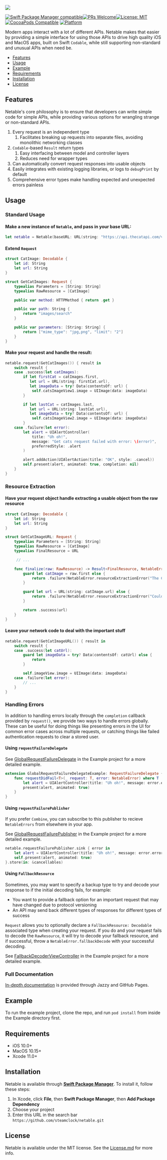 ![](header.png)

[![Swift Package Manager compatible](https://img.shields.io/badge/Swift%20Package%20Manager-compatible-brightgreen.svg)](https://github.com/apple/swift-package-manager)[![PRs Welcome](https://img.shields.io/badge/PRs-welcome-brightgreen.svg?style=flat-square)](http://makeapullrequest.com)[![License: MIT](https://img.shields.io/badge/License-MIT-yellow.svg)](https://opensource.org/licenses/MIT)[![CocoaPods Compatible](https://img.shields.io/cocoapods/v/Netable.svg)](https://img.shields.io/cocoapods/v/Netable.svg) [![Platform](https://img.shields.io/cocoapods/p/Netable.svg?style=flat)](http://cocoapods.org/pods/Netable)

Modern apps interact with a lot of different APIs. Netable makes that easier by providing a simple interface for using those APIs to drive high quality iOS and MacOS apps, built on Swift `Codable`, while still supporting non-standard and unusual APIs when need be.

- [Features](#features)
- [Usage](#usage)
- [Example](#example)
- [Requirements](#requirements)
- [Installation](#installation)
- [License](#license)

## Features

Netable's core philosophy is to ensure that developers can write simple code for simple APIs, while providing various options for wrangling strange or non-standard APIs.
1. Every request is an independent type
    1. Facilitates breaking up requests into separate files, avoiding monolithic networking classes
1. `Codable`-based `Result` return types
    1. Easy interfacing between model and controller layers
    1. Reduces need for wrapper types  
1. Can automatically convert request responses into usable objects
1. Easily integrates with existing logging libraries, or logs to `debugPrint` by default
1. Comprehensive error types make handling expected and unexpected errors painless

## Usage

### Standard Usage

#### Make a new instance of `Netable`, and pass in your base URL:
```swift
let netable = Netable(baseURL: URL(string: "https://api.thecatapi.com/v1/")!)
```

#### Extend `Request`
```swift
struct CatImage: Decodable {
    let id: String
    let url: String
}

struct GetCatImages: Request {
    typealias Parameters = [String: String]
    typealias RawResource = [CatImage]

    public var method: HTTPMethod { return .get }

    public var path: String {
        return "images/search"
    }

    public var parameters: [String: String] {
        return ["mime_type": "jpg,png", "limit": "2"]
    }
}
```

#### Make your request and handle the result:

```swift
netable.request(GetCatImages()) { result in
    switch result {
    case .success(let catImages):
        if let firstCat = catImages.first,
           let url = URL(string: firstCat.url),
           let imageData = try? Data(contentsOf: url) {
            self.catsImageView1.image = UIImage(data: imageData)
        }

        if let lastCat = catImages.last,
           let url = URL(string: lastCat.url),
           let imageData = try? Data(contentsOf: url) {
            self.catsImageView2.image = UIImage(data: imageData)
        }
    case .failure(let error):
        let alert = UIAlertController(
            title: "Uh oh!",
            message: "Get cats request failed with error: \(error)",
            preferredStyle: .alert
        )

        alert.addAction(UIAlertAction(title: "OK", style: .cancel))
        self.present(alert, animated: true, completion: nil)
    }
}
```

### Resource Extraction

#### Have your request object handle extracting a usable object from the raw resource

```swift
struct CatImage: Decodable {
    let id: String
    let url: String
}

struct GetCatImageURL: Request {
    typealias Parameters = [String: String]
    typealias RawResource = [CatImage]
    typealias FinalResource = URL

     // ...

    func finalize(raw: RawResource) -> Result<FinalResource, NetableError> {
        guard let catImage = raw.first else {
            return .failure(NetableError.resourceExtractionError("The CatImage array is empty"))
        }

        guard let url = URL(string: catImage.url) else {
            return .failure(NetableError.resourceExtractionError("Could not build URL from CatImage url string"))
        }

        return .success(url)
    }
}
```

#### Leave your network code to deal with the important stuff

```swift
netable.request(GetCatImageURL()) { result in
    switch result {
    case .success(let catUrl):
        guard let imageData = try? Data(contentsOf: catUrl) else {
            return
        }

        self.imageView.image = UIImage(data: imageData)
    case .failure(let error):
        // ...
    }
}
```

### Handling Errors

In addition to handling errors locally through the `completion` callback provided by `request()`,  we provide two ways to handle errors globally. These can be useful for doing things like presenting errors in the UI for common error cases across multiple requests, or catching things like failed authentication requests to clear a stored user.

#### Using `requestFailureDelegate`

See [GlobalRequestFailureDelegate](https://github.com/steamclock/netable/blob/master/Netable/NetableExample/View%20Controllers/GlobalRequestFailureDelegateExample.swift) in the Example project for a more detailed example.

```swift
extension GlobalRequestFailureDelegateExample: RequestFailureDelegate {
    func requestDidFail<T>(_ request: T, error: NetableError) where T : Request {
        let alert = UIAlertController(title: "Uh oh!", message: error.errorDescription, preferredStyle: .alert)
        present(alert, animated: true)
    }
}
```

#### Using `requestFailurePublisher`

If you prefer `Combine`, you can subscribe to this publisher to recieve `NetableErrors` from elsewhere in your app.

See [GlobalRequestFailurePublisher](https://github.com/steamclock/netable/blob/master/Netable/NetableExample/View%20Controllers/GlobalRequestFailurePublisherExample.swift) in the Example project for a more detailed example.

```swift
netable.requestFailurePublisher.sink { error in
    let alert = UIAlertController(title: "Uh oh!", message: error.errorDescription, preferredStyle: .alert)
    self.present(alert, animated: true)
}.store(in: &cancellables)
```

#### Using `FallbackResource`

Sometimes, you may want to specify a backup type to try and decode your response to if the initial decoding fails, for example:
- You want to provide a fallback option for an important request that may have changed due to protocol versioning
- An API may send back different types of responses for different types of success

`Request` allows you to optionally declare a `FallbackResource: Decodable` associated type when creating your request. If you do and your request fails to decode the `RawResource`, it will try to decode your fallback resource, and if successful, throw a `NetableError.fallbackDecode` with your successful decoding.

See [FallbackDecoderViewController](https://github.com/steamclock/netable/blob/master/Netable/NetableExample/View%20Controllers/FallbackDecoderViewController.swift) in the Example project for a more detailed example.


### Full Documentation

[In-depth documentation](https://steamclock.github.io/netable/) is provided through Jazzy and GitHub Pages.  

## Example

To run the example project, clone the repo, and run `pod install` from inside the Example directory first.

## Requirements

- iOS 10.0+
- MacOS 10.15+
- Xcode 11.0+

## Installation

Netable is available through **[Swift Package Manager](https://swift.org/package-manager/)**. To install it, follow these steps:

1. In Xcode, click **File**, then **Swift Package Manager**, then **Add Package Dependency**
2. Choose your project
3. Enter this URL in the search bar `https://github.com/steamclock/netable.git`

## License

Netable is available under the MIT license. See the [License.md](https://github.com/steamclock/netable/blob/master/LICENSE.md) for more info.
